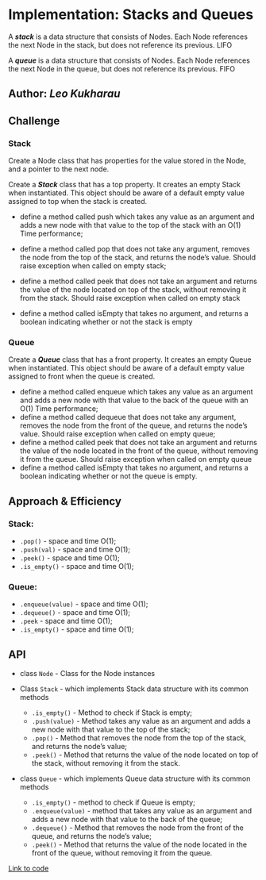 # Implementation: Stacks and Queues

A _**stack**_ is a data structure that consists of Nodes. Each Node references the next Node in the stack, but does not reference its previous. LIFO

A _**queue**_ is a data structure that consists of Nodes. Each Node references the next Node in the queue, but does not reference its previous. FIFO

## Author: _Leo Kukharau_

## Challenge

### Stack

Create a Node class that has properties for the value stored in the Node, and a pointer to the next node.

Create a _**Stack**_ class that has a top property. It creates an empty Stack when instantiated. This object should be aware of a default empty value assigned to top when the stack is created.

- define a method called push which takes any value as an argument and adds a new node with that value to the top of the stack with an O(1) Time performance;

- define a method called pop that does not take any argument, removes the node from the top of the stack, and returns the node’s value. Should raise exception when called on empty stack;
- define a method called peek that does not take an argument and returns the value of the node located on top of the stack, without removing it from the stack.
  Should raise exception when called on empty stack
- define a method called isEmpty that takes no argument, and returns a boolean indicating whether or not the stack is empty

### Queue

Create a _**Queue**_ class that has a front property. It creates an empty Queue when instantiated.
This object should be aware of a default empty value assigned to front when the queue is created.

- define a method called enqueue which takes any value as an argument and adds a new node with that value to the back of the queue with an O(1) Time performance;
- define a method called dequeue that does not take any argument, removes the node from the front of the queue, and returns the node’s value. Should raise exception when called on empty queue;
- define a method called peek that does not take an argument and returns the value of the node located in the front of the queue, without removing it from the queue. Should raise exception when called on empty queue
- define a method called isEmpty that takes no argument, and returns a boolean indicating whether or not the queue is empty.

## Approach & Efficiency

### Stack:

- `.pop()` - space and time O(1);
- `.push(val)` - space and time O(1);
- `.peek()` - space and time O(1);
- `.is_empty()` - space and time O(1);

### Queue:

- `.enqueue(value)` - space and time O(1);
- `.dequeue()` - space and time O(1);
- `.peek` - space and time O(1);
- `.is_empty()` - space and time O(1);

## API

- class `Node` - Class for the Node instances
- Class `Stack` - which implements Stack data structure with its common methods

  - `.is_empty()` - Method to check if Stack is empty;
  - `.push(value)` - Method takes any value as an argument and adds a new node with that value to the top of the stack;
  - `.pop()` - Method that removes the node from the top of the stack, and returns the node’s value;
  - `.peek()` - Method that returns the value of the node located on top of the stack, without removing it from the stack.

- class `Queue` - which implements Queue data structure with its common methods
  - `.is_empty()` - method to check if Queue is empty;
  - `.enqueue(value)` - method that takes any value as an argument and adds a new node with that value to the back of the queue;
  - `.dequeue()` - Method that removes the node from the front of the queue, and returns the node’s value;
  - `.peek()` - Method that returns the value of the node located in the front of the queue, without removing it from the queue.

<a href="./stacks_and_queues.py">Link to code</a>
